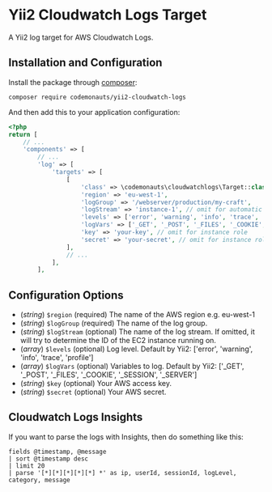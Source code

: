 Yii2 Cloudwatch Logs Target
===========================

A Yii2 log target for AWS Cloudwatch Logs.

## Installation and Configuration

Install the package through [composer](http://getcomposer.org):

    composer require codemonauts/yii2-cloudwatch-logs

And then add this to your application configuration:

```php
<?php
return [
    // ...
    'components' => [
        // ...
        'log' => [
            'targets' => [
                [
                    'class' => \codemonauts\cloudwatchlogs\Target::class,
                    'region' => 'eu-west-1',
                    'logGroup' => '/webserver/production/my-craft',
                    'logStream' => 'instance-1', // omit for automatic instance ID
                    'levels' => ['error', 'warning', 'info', 'trace', 'profile'],
                    'logVars' => ['_GET', '_POST', '_FILES', '_COOKIE', '_SESSION', '_SERVER'],
                    'key' => 'your-key', // omit for instance role
                    'secret' => 'your-secret', // omit for instance role
                ],
                // ...
            ],
        ],
```

## Configuration Options

 * (*string*) `$region` (required) The name of the AWS region e.g. eu-west-1
 * (*string*) `$logGroup` (required) The name of the log group.
 * (*string*) `$logStream` (optional) The name of the log stream. If omitted, it will try to determine the ID of the EC2 instance running on.
 * (*array*)  `$levels` (optional) Log level. Default by Yii2: ['error', 'warning', 'info', 'trace', 'profile']
 * (*array*)  `$logVars` (optional) Variables to log. Default by Yii2: ['_GET', '_POST', '_FILES', '_COOKIE', '_SESSION', '_SERVER']
 * (*string*) `$key` (optional) Your AWS access key.
 * (*string*) `$secret` (optional) Your AWS secret.

## Cloudwatch Logs Insights

If you want to parse the logs with Insights, then do something like this:

```
fields @timestamp, @message
| sort @timestamp desc
| limit 20
| parse '[*][*][*][*][*] *' as ip, userId, sessionId, logLevel, category, message
```
